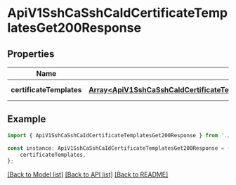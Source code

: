 # ApiV1SshCaSshCaIdCertificateTemplatesGet200Response


## Properties

Name | Type | Description | Notes
------------ | ------------- | ------------- | -------------
**certificateTemplates** | [**Array&lt;ApiV1SshCaSshCaIdCertificateTemplatesGet200ResponseCertificateTemplatesInner&gt;**](ApiV1SshCaSshCaIdCertificateTemplatesGet200ResponseCertificateTemplatesInner.md) |  | [default to undefined]

## Example

```typescript
import { ApiV1SshCaSshCaIdCertificateTemplatesGet200Response } from './api';

const instance: ApiV1SshCaSshCaIdCertificateTemplatesGet200Response = {
    certificateTemplates,
};
```

[[Back to Model list]](../README.md#documentation-for-models) [[Back to API list]](../README.md#documentation-for-api-endpoints) [[Back to README]](../README.md)
